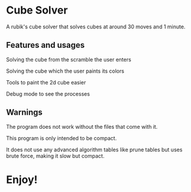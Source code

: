 # Cube Solver
A rubik's cube solver that solves cubes at around 30 moves and 1 minute.

## Features and usages
Solving the cube from the scramble the user enters

Solving the cube which the user paints its colors

Tools to paint the 2d cube easier

Debug mode to see the processes

## Warnings
The program does not work without the files that come with it.

This program is only intended to be compact.

It does not use any advanced algorithm tables like prune tables but uses brute force, making it slow but compact.

# Enjoy!
